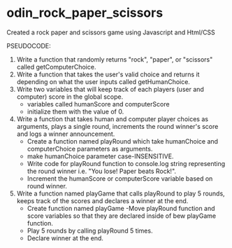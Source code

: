 # odin_rock_paper_scissors
Created a rock paper and scissors game using Javascript and Html/CSS

PSEUDOCODE:

1. Write a function that randomly returns "rock", "paper", or "scissors" called getComputerChoice.
2. Write a function that takes the user's valid choice and returns it depending on what the user inputs called getHumanChoice.
3. Write two variables that will keep track of each players (user and computer) score in the global scope.
    - variables called humanScore and computerScore
    - initialize them with the value of 0.
4. Write a function that takes human and computer player choices as arguments, plays a single round, increments the round winner's score and logs a winner announcement.
    - Create a function named playRound which take humanChoice and computerChoice parameters as arguments.
    - make humanChoice parameter case-INSENSITIVE.
    - Write code for playRound function to console.log string representing the round winner i.e. "You lose! Paper beats Rock!".
    - Increment the humanScore or computerScore variable based on round winner.
5. Write a function named playGame that calls playRound to play 5 rounds, keeps track of the scores and declares a winner at the end. 
    - Create function named playGame
    -Move playRound function and score variables so that they are declared inside of bew playGame function.
    - Play 5 rounds by calling playRound 5 times. 
    - Declare winner at the end.
